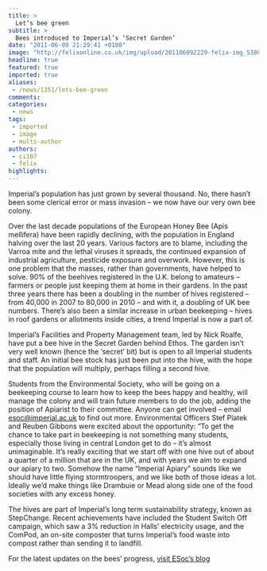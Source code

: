 ```yaml
---
title: >
  Let’s bee green
subtitle: >
  Bees introduced to Imperial’s ‘Secret Garden’
date: "2011-06-09 21:29:41 +0100"
image: "http://felixonline.co.uk/img/upload/201106092229-felix-img_5380.jpg"
headline: true
featured: true
imported: true
aliases:
 - /news/1351/lets-bee-green
comments:
categories:
 - news
tags:
 - imported
 - image
 - multi-author
authors:
 - ci107
 - felix
highlights:
---
```


Imperial’s population has just grown by several thousand. No, there hasn’t been some clerical error or mass invasion – we now have our very own bee colony.

Over the last decade populations of the European Honey Bee (Apis mellifera) have been rapidly declining, with the population in England halving over the last 20 years. Various factors are to blame, including the Varroa mite and the lethal viruses it spreads, the continued expansion of industrial agriculture, pesticide exposure and overwork. However, this is one problem that the masses, rather than governments, have helped to solve. 90% of the beehives registered in the U.K. belong to amateurs – farmers or people just keeping them at home in their gardens. In the past three years there has been a doubling in the number of hives registered – from 40,000 in 2007 to 80,000 in 2010 – and with it, a doubling of UK bee numbers. There’s also been a similar increase in urban beekeeping – hives in roof gardens or allotments inside cities, a trend Imperial is now a part of.

Imperial’s Facilities and Property Management team, led by Nick Roalfe, have put a bee hive in the Secret Garden behind Ethos. The garden isn’t very well known (hence the ‘secret’ bit) but is open to all Imperial students and staff. An initial bee stock has just been put into the hive, with the hope that the population will multiply, perhaps filling a second hive.

Students from the Environmental Society, who will be going on a beekeeping course to learn how to keep the bees happy and healthy, will manage the colony and will train future members to do the job, adding the position of Apiarist to their committee. Anyone can get involved – email esoc@imperial.ac.uk to find out more. Environmental Officers Stef Piatek and Reuben Gibbons were excited about the opportunity: “To get the chance to take part in beekeeping is not something many students, especially those living in central London get to do – it’s almost unimaginable. It’s really exciting that we start off with one hive out of about a quarter of a million that are in the UK, and with years we aim to expand our apiary to two. Somehow the name “Imperial Apiary” sounds like we should have little flying stormtroopers, and we like both of those ideas a lot. Ideally we’d make things like Drambuie or Mead along side one of the food societies with any excess honey.

The hives are part of Imperial’s long term sustainability strategy, known as StepChange. Recent achievements have included the Student Switch Off campaign, which saw a 3% reduction in Halls’ electricity usage, and the ComPod, an on-site composter that turns Imperial’s food waste into compost rather than sending it to landfill.

For the latest updates on the bees’ progress, [visit ESoc’s blog](http://union.ic.ac.uk/scc/esoc)

